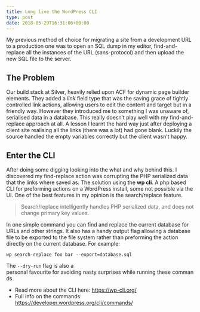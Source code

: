 ```yaml
---
title: Long live the WordPress CLI
type: post
date: 2018-05-29T16:31:06+00:00
---
```

My previous method of choice for migrating a site from a development URL to a production one was to open an SQL dump in my editor, find-and-replace all the instances of the URL (sans-protocol) and then upload the new SQL file to the server.

## The Problem

Our build stack at Silver, heavily relied upon ACF for dynamic page builder elements. They added a _link_ field type that was the saving grace of tightly controlled link actions, allowing users to edit the content and target but in a friendly way. However they introduced me to something I was unaware of, serialised data in a database. This really doesn&#8217;t play well with my find-and-replace approach at all. A lesson I learnt the hard way just after deploying a client site realising all the links (there was a lot) had gone blank. Luckily the source handled the empty variables correctly but the client wasn&#8217;t happy.

## Enter the CLI

After doing some digging looking into the what and why behind this. I discovered my find-replace action was corrupting the PHP serialized data that the links where saved as. The solution using the **wp cli**. A php based CLI for preforming actions on a WordPress install, some not possible via the UI. One of the best features in my opinion is the search/replace feature.

> Search/replace intelligently handles PHP serialized data, and does not change primary key values.

In one simple command you can find and replace the current database for URLs and other strings. It also has a handy output flag allowing a database file to be exported to the file system rather than preforming the action directly on the current database. For example:

    wp search-replace foo bar --export=database.sql

The `--dry-run` flag is also a personal favourite for avoiding nasty surprises while running these commands.

  * Read more about the CLI here: <https://wp-cli.org/>
  * Full info on the commands: <https://developer.wordpress.org/cli/commands/>
